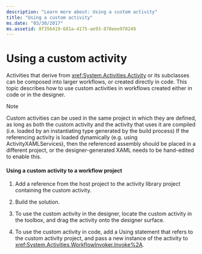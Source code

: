```yaml
---
description: "Learn more about: Using a custom activity"
title: "Using a custom activity"
ms.date: "03/30/2017"
ms.assetid: 8f356419-681a-4175-ae93-878eee970249
---
```

# Using a custom activity

Activities that derive from <xref:System.Activities.Activity> or its subclasses can be composed into larger workflows, or created directly in code. This topic describes how to use custom activities in workflows created either in code or in the designer.  
  
> [!NOTE]
> Custom activities can be used in the same project in which they are defined, as long as both the custom activity and the activity that uses it are compiled (i.e. loaded by an instantiating type generated by the build process) If the referencing activity is loaded dynamically (e.g. using ActivityXAMLServices), then the referenced assembly should be placed in a different project, or the designer-generated XAML needs to be hand-edited to enable this.  
  
#### Using a custom activity to a workflow project  
  
1. Add a reference from the host project to the activity library project containing the custom activity.  
  
2. Build the solution.  
  
3. To use the custom activity in the designer, locate the custom activity in the toolbox, and drag the activity onto the designer surface.  
  
4. To use the custom activity in code, add a Using statement that refers to the custom activity project, and pass a new instance of the activity to <xref:System.Activities.WorkflowInvoker.Invoke%2A>.
